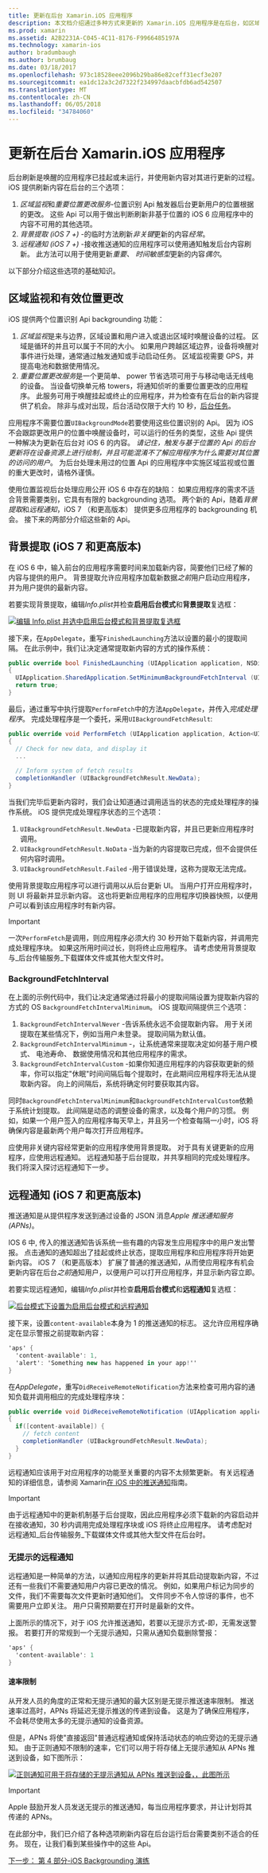 ```yaml
---
title: 更新在后台 Xamarin.iOS 应用程序
description: 本文档介绍通过多种方式来更新的 Xamarin.iOS 应用程序是在后台，如区域监视、 背景提取和远程通知。
ms.prod: xamarin
ms.assetid: A2B2231A-C045-4C11-8176-F9966485197A
ms.technology: xamarin-ios
author: bradumbaugh
ms.author: brumbaug
ms.date: 03/18/2017
ms.openlocfilehash: 973c18528eee2096b29ba86e82ceff31ecf3e207
ms.sourcegitcommit: ea1dc12a3c2d7322f234997daacbfdb6ad542507
ms.translationtype: MT
ms.contentlocale: zh-CN
ms.lasthandoff: 06/05/2018
ms.locfileid: "34784060"
---
```

# <a name="updating-a-xamarinios-app-in-the-background"></a>更新在后台 Xamarin.iOS 应用程序

后台刷新是唤醒的应用程序已挂起或未运行，并使用新内容对其进行更新的过程。 iOS 提供刷新内容在后台的三个选项：

1.  *区域监视*和*重要位置更改服务*-位置识别 Api 触发器后台更新用户的位置根据的更改。 这些 Api 可以用于做出判断刷新非基于位置的 iOS 6 应用程序中的内容不可用的其他选项。
1.  *背景提取 (iOS 7 +)* -的临时方法刷新*非关键*更新的内容*经常*。
1.  *远程通知 (iOS 7 +)* -接收推送通知的应用程序可以使用通知触发后台内容刷新。 此方法可以用于使用更新*重要、 时间敏感型*更新的内容*偶尔*。


以下部分介绍这些选项的基础知识。

## <a name="region-monitoring-and-significant-location-changes"></a>区域监视和有效位置更改

iOS 提供两个位置识别 Api backgrounding 功能：

1.  *区域监视*是来与边界，区域设置和用户进入或退出区域时唤醒设备的过程。 区域是循环的并且可以属于不同的大小。 如果用户跨越区域边界，设备将唤醒对事件进行处理，通常通过触发通知或手动启动任务。 区域监视需要 GPS，并提高电池和数据使用情况。
1.  *重要位置更改服务*是一个更简单、 power 节省选项可用于与移动电话无线电的设备。 当设备切换单元格 towers，将通知侦听的重要位置更改的应用程序。 此服务可用于唤醒挂起或终止的应用程序，并为检查有在后台的新内容提供了机会。 除非与成对出现，后台活动仅限于大约 10 秒，[后台任务](~/ios/app-fundamentals/backgrounding/ios-backgrounding-techniques/ios-backgrounding-with-tasks.md)。


应用程序不需要位置`UIBackgroundMode`若要使用这些位置识别的 Api。 因为 iOS 不会跟踪更改用户的位置中唤醒设备时，可以运行的任务的类型，这些 Api 提供一种解决为更新在后台对 iOS 6 的内容。 *请记住，触发与基于位置的 Api 的后台更新将在设备资源上进行绘制，并且可能混淆不了解应用程序为什么需要对其位置的访问的用户*。 为后台处理未用过的位置 Api 的应用程序中实施区域监视或位置的重大更改时，请格外谨慎。

使用位置监视后台处理应用公开 iOS 6 中存在的缺陷： 如果应用程序的需求不适合背景需要类别，它具有有限的 backgrounding 选项。 两个新的 Api，随着*背景提取*和*远程通知*，iOS 7 （和更高版本） 提供更多应用程序的 backgrounding 机会。 接下来的两部分介绍这些新的 Api。

<a name="background_fetch" />

## <a name="background-fetch-ios-7-and-greater"></a>背景提取 (iOS 7 和更高版本)

在 iOS 6 中，输入前台的应用程序需要时间来加载新内容，简要他们已经了解的内容与提供的用户。 背景提取允许应用程序加载新数据*之前*用户启动应用程序，并为用户提供的最新内容。

若要实现背景提取，编辑*Info.plist*并检查**启用后台模式**和**背景提取**复选框：

 [![](updating-an-application-in-the-background-images/fetch.png "编辑 Info.plist 并选中启用后台模式和背景提取复选框")](updating-an-application-in-the-background-images/fetch.png#lightbox)

接下来，在`AppDelegate`，重写`FinishedLaunching`方法以设置的最小的提取间隔。 在此示例中，我们让决定通常提取新内容的方式的操作系统：

```csharp
public override bool FinishedLaunching (UIApplication application, NSDictionary launchOptions)
{
  UIApplication.SharedApplication.SetMinimumBackgroundFetchInterval (UIApplication.BackgroundFetchIntervalMinimum);
  return true;
}
```

最后，通过重写中执行提取`PerformFetch`中的方法`AppDelegate`，并传入*完成处理程序*。 完成处理程序是一个委托，采用`UIBackgroundFetchResult`:

```csharp
public override void PerformFetch (UIApplication application, Action<UIBackgroundFetchResult> completionHandler)
{
  // Check for new data, and display it
  ...
  
  // Inform system of fetch results
  completionHandler (UIBackgroundFetchResult.NewData);
}
```

当我们完毕后更新内容时，我们会让知道通过调用适当的状态的完成处理程序的操作系统。 iOS 提供完成处理程序状态的三个选项：

1.  `UIBackgroundFetchResult.NewData` -已提取新内容，并且已更新应用程序时调用。
1.  `UIBackgroundFetchResult.NoData` -当为新的内容提取已完成，但不会提供任何内容时调用。
1.  `UIBackgroundFetchResult.Failed` -用于错误处理，这称为提取无法完成。


使用背景提取应用程序可以进行调用以从后台更新 UI。 当用户打开应用程序时，则 UI 将最新并显示新内容。 这也将更新应用程序的应用程序切换器快照，以便用户可以看到该应用程序时有新内容。

> [!IMPORTANT]
> 一次`PerformFetch`是调用，则应用程序必须大约 30 秒开始下载新内容，并调用完成处理程序块。 如果这所用时间过长，则将终止应用程序。 请考虑使用背景提取与_后台传输服务_下载媒体文件或其他大型文件时。


### <a name="backgroundfetchinterval"></a>BackgroundFetchInterval

在上面的示例代码中，我们让决定通常通过将最小的提取间隔设置为提取新内容的方式的 OS `BackgroundFetchIntervalMinimum`。 iOS 提取间隔提供三个选项：

1.  `BackgroundFetchIntervalNever` -告诉系统永远不会提取新内容。 用于关闭提取在某些情况下，例如当用户未登录。 提取间隔为默认值。 
1.  `BackgroundFetchIntervalMinimum` -，让系统通常来提取决定如何基于用户模式、 电池寿命、 数据使用情况和其他应用程序的需求。
1.  `BackgroundFetchIntervalCustom` -如果你知道应用程序的内容获取更新的频率，你可以指定"休眠"时间间隔后每个提取时，在此期间应用程序将无法从提取新内容。 向上的间隔后，系统将确定何时要获取其内容。


同时`BackgroundFetchIntervalMinimum`和`BackgroundFetchIntervalCustom`依赖于系统计划提取。 此间隔是动态的调整设备的需求，以及每个用户的习惯。 例如，如果一个用户签入的应用程序每天早上，并且另一个检查每隔一小时，iOS 将确保内容是最新两个用户每次打开应用程序。

应使用非关键内容经常更新的应用程序使用背景提取。 对于具有关键更新的应用程序，应使用远程通知。 远程通知基于后台提取，并共享相同的完成处理程序。 我们将深入探讨远程通知下一步。

 <a name="remote_notifications" />


## <a name="remote-notifications-ios-7-and-greater"></a>远程通知 (iOS 7 和更高版本)

推送通知是从提供程序发送到通过设备的 JSON 消息*Apple 推送通知服务 (APNs)*。

IOS 6 中, 传入的推送通知告诉系统一些有趣的内容发生应用程序中的用户发出警报。 点击通知的通知超出了挂起或终止状态，提取应用程序和应用程序将开始更新内容。 iOS 7 （和更高版本） 扩展了普通的推送通知，从而使应用程序有机会更新内容在后台*之前*通知用户，以便用户可以打开应用程序，并显示新内容立即。

若要实现远程通知，编辑*Info.plist*并检查**启用后台模式**和**远程通知**复选框：

 [![](updating-an-application-in-the-background-images/remote.png "后台模式下设置为启用后台模式和远程通知")](updating-an-application-in-the-background-images/remote.png#lightbox)

接下来，设置`content-available`本身为 1 的推送通知的标志。 这允许应用程序确定在显示警报之前提取新内容：

```csharp
'aps' {
  'content-available': 1,
  'alert': 'Something new has happened in your app!''
}
```

在*AppDelegate*，重写`DidReceiveRemoteNotification`方法来检查可用内容的通知负载并调用相应的完成处理程序块：

```csharp
public override void DidReceiveRemoteNotification (UIApplication application, NSDictionary userInfo, Action<UIBackgroundFetchResult> completionHandler)
{
  if([content-available]) {
    // fetch content
    completionHandler (UIBackgroundFetchResult.NewData);
  }
}
```

远程通知应该用于对应用程序的功能至关重要的内容不太频繁更新。 有关远程通知的详细信息，请参阅 Xamarin[在 iOS 中的推送通知](~/ios/platform/user-notifications/deprecated/remote-notifications-in-ios.md)指南。

> [!IMPORTANT]
> 由于远程通知中的更新机制基于后台提取，因此应用程序必须下载新的内容启动并在接收通知，30 秒内调用完成处理程序块或 iOS 将终止应用程序。 请考虑配对远程通知_后台传输服务_下载媒体文件或其他大型文件在后台时。


### <a name="silent-remote-notifications"></a>无提示的远程通知

远程通知是一种简单的方法，以通知应用程序的更新并将其启动提取新内容，不过还有一些我们不需要通知用户内容已更改的情况。 例如，如果用户标记为同步的文件，我们不需要每次文件更新时通知他们。 文件同步不令人惊讶的事件，也不需要用户立即关注。 用户只需预期要在打开时是最新的文件。

上面所示的情况下，对于 iOS 允许推送通知，若要以无提示方式-即，无需发送警报。 若要打开的常规到一个无提示通知，只需从通知负载删除警报：

```csharp
'aps' {
  'content-available': 1
}
```

#### <a name="rate-limits"></a>速率限制

从开发人员的角度的正常和无提示通知的最大区别是无提示推送速率限制。 推送速率过高时，APNs 将延迟无提示推送的传递到设备。 这是为了确保应用程序，不会耗尽使用太多的无提示通知的设备资源。

但是，APNs 将使"直接返回"普通远程通知或保持活动状态的响应旁边的无提示通知。 由于正则通知不限制的速率，它们可以用于将存储上无提示通知从 APNs 推送到设备，如下图所示：

 [![](updating-an-application-in-the-background-images/silent.png "正则通知可用于将存储的无提示通知从 APNs 推送到设备，，此图所示")](updating-an-application-in-the-background-images/silent.png#lightbox)

> [!IMPORTANT]
> Apple 鼓励开发人员发送无提示的推送通知，每当应用程序要求，并让计划将其传递的 APNs。


在此部分中，我们已介绍了各种选项刷新内容在后台运行后台需要类别不适合的任务。 现在，让我们看到某些操作中的这些 Api。

 [下一步： 第 4 部分-iOS Backgrounding 演练](~/ios/app-fundamentals/backgrounding/ios-backgrounding-walkthroughs/index.md)
